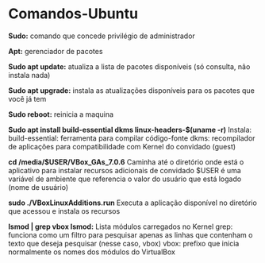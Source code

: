 # Comandos-Ubuntu
**Sudo:** comando que concede privilégio de administrador
 
**Apt:** gerenciador de pacotes 

**Sudo apt update:** atualiza a lista de pacotes disponíveis (só consulta, não instala nada)
 
**Sudo apt upgrade:** instala as atualizações disponíveis para os pacotes que você já tem

**Sudo reboot:** reinicia a maquina
 
**Sudo apt install build-essential dkms linux-headers-$(uname -r)** 
               Instala: build-essential: ferramenta para compilar código-fonte 
               dkms: recompilador de aplicações para compatibilidade com Kernel do convidado (guest)
 
**cd /media/$USER/VBox_GAs_7.0.6** 
               Caminha até o diretório onde está o aplicativo para instalar recursos adicionais de convidado 
               $USER é uma variável de ambiente que referencia o valor do usuário que está logado (nome de usuário)
 
**sudo ./VBoxLinuxAdditions.run** 
              Executa a aplicação disponível no diretório que acessou e instala os recursos
 
**lsmod | grep vbox lsmod:** 
              Lista módulos carregados no Kernel 
              grep: funciona como um filtro para pesquisar apenas as linhas que contenham o texto que deseja pesquisar (nesse caso, vbox)
              vbox: prefixo que inicia normalmente os nomes dos módulos do VirtualBox
